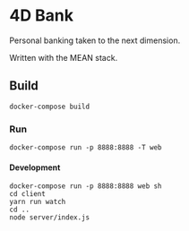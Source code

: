 # 4D Bank

Personal banking taken to the next dimension.

Written with the MEAN stack.

## Build

```
docker-compose build
```

### Run

```
docker-compose run -p 8888:8888 -T web
```

#### Development

```
docker-compose run -p 8888:8888 web sh
cd client
yarn run watch
cd ..
node server/index.js
```
